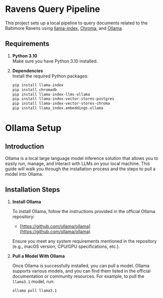 # Ravens Query Pipeline

This project sets up a local pipeline to query documents related to the Baltimore Ravens using [llama-index](https://github.com/jerryjliu/llama_index), [Chroma](https://github.com/chroma-core/chroma), and [Ollama](https://github.com/ollama/ollama).

## Requirements

1. **Python 3.10**  
   Make sure you have Python 3.10 installed.
   
2. **Dependencies**  
   Install the required Python packages:
   ```bash
   pip install llama-index
   pip install chromadb
   pip install llama-index-llms-ollama
   pip install llama-index-vector-stores-postgres
   pip install llama-index-vector-stores-chroma
   pip install llama_index.embeddings.ollama


# Ollama Setup

## Introduction

Ollama is a local large language model inference solution that allows you to easily run, manage, and interact with LLMs on your local machine. This guide will walk you through the installation process and the steps to pull a model into Ollama.

## Installation Steps

1. **Install Ollama**

   To install Ollama, follow the instructions provided in the official Ollama repository:
   - [https://github.com/ollama/ollama](https://github.com/ollama/ollama)

   Ensure you meet any system requirements mentioned in the repository (e.g., macOS version, CPU/GPU specifications, etc.).

2. **Pull a Model With Ollama**

   Once Ollama is successfully installed, you can pull a model. Ollama supports various models, and you can find them listed in the official documentation or community resources. For example, to pull the `llama3.1` model, run:
   ```bash
   ollama pull llama3.1
